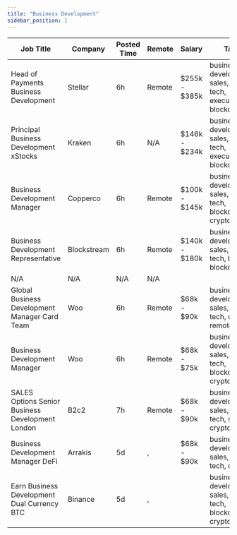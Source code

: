 ```yaml
---
title: "Business Development"
sidebar_position: 1
---
```


| Job Title | Company | Posted Time | Remote | Salary | Tags | Apply Link |
|-----------|---------|-------------|--------|--------|------|------------|
| Head of Payments Business Development | Stellar | 6h | Remote | $255k - $385k | business development, sales, non tech, executive, blockchain | [Apply](https://web3.career/head-of-payments-business-development-stellar/97571) |
| Principal Business Development xStocks | Kraken | 6h | N/A | $146k - $234k | business development, sales, non tech, executive, blockchain | [Apply](https://web3.career/principal-business-development-xstocks-kraken/105978) |
| Business Development Manager | Copperco | 6h | Remote | $100k - $145k | business development, sales, non tech, blockchain, crypto | [Apply](https://web3.career/business-development-manager-copperco/105560) |
| Business Development Representative | Blockstream | 6h | Remote | $140k - $180k | business development, sales, non tech, bitcoin, blockchain | [Apply](https://web3.career/business-development-representative-blockstream/105742) |
| N/A | N/A | N/A | N/A |  |  | [Apply](https://web3.career/metana) |
| Global Business Development Manager Card Team | Woo | 6h | Remote | $68k - $90k | business development, sales, non tech, crypto, remote | [Apply](https://web3.career/global-business-development-manager-card-team-woo/95645) |
| Business Development Manager | Woo | 6h | Remote | $68k - $75k | business development, sales, non tech, blockchain, crypto | [Apply](https://web3.career/business-development-manager-woo/95644) |
| SALES Options Senior Business Development London | B2c2 | 7h | Remote | $68k - $90k | business development, sales, non tech, senior, crypto | [Apply](https://web3.career/sales-options-senior-business-development-london-b2c2/104883) |
| Business Development Manager DeFi | Arrakis | 5d | , | $68k - $90k | business development, sales, non tech, defi | [Apply](https://web3.career/business-development-manager-defi-arrakis/105805) |
| Earn Business Development Dual Currency BTC | Binance | 5d | , |  | business development, sales, non tech, blockchain, crypto | [Apply](https://web3.career/earn-business-development-dual-currency-btc-binance/105798) |

